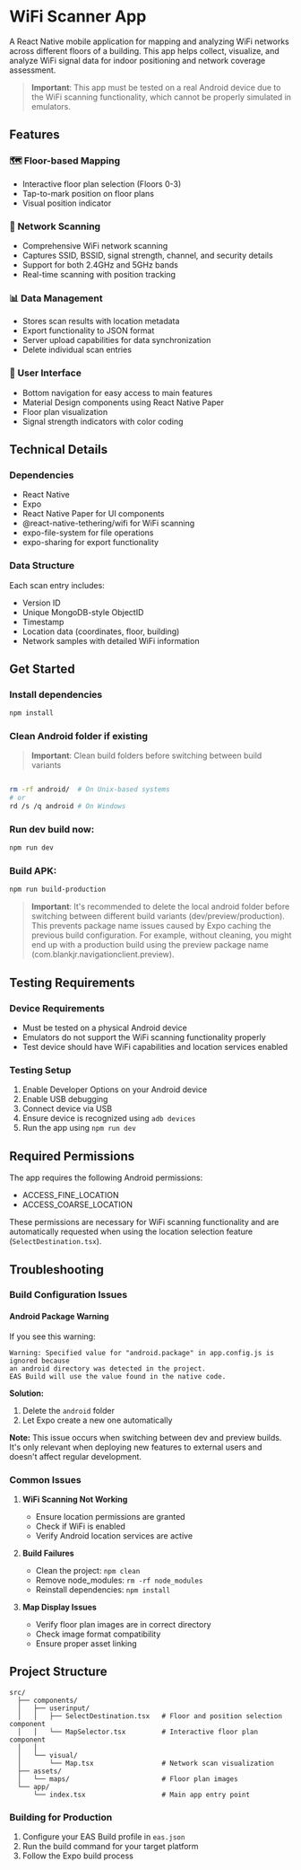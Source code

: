 # WiFi Scanner App
A React Native mobile application for mapping and analyzing WiFi networks across different floors of a building. This app helps collect, visualize, and analyze WiFi signal data for indoor positioning and network coverage assessment.

> **Important**: This app must be tested on a real Android device due to the WiFi scanning functionality, which cannot be properly simulated in emulators.

## Features

### 🗺️ Floor-based Mapping
- Interactive floor plan selection (Floors 0-3)
- Tap-to-mark position on floor plans
- Visual position indicator

### 📡 Network Scanning
- Comprehensive WiFi network scanning
- Captures SSID, BSSID, signal strength, channel, and security details
- Support for both 2.4GHz and 5GHz bands
- Real-time scanning with position tracking

### 📊 Data Management
- Stores scan results with location metadata
- Export functionality to JSON format
- Server upload capabilities for data synchronization
- Delete individual scan entries

### 📱 User Interface
- Bottom navigation for easy access to main features
- Material Design components using React Native Paper
- Floor plan visualization
- Signal strength indicators with color coding

## Technical Details

### Dependencies
- React Native
- Expo
- React Native Paper for UI components
- @react-native-tethering/wifi for WiFi scanning
- expo-file-system for file operations
- expo-sharing for export functionality

### Data Structure
Each scan entry includes:
- Version ID
- Unique MongoDB-style ObjectID
- Timestamp
- Location data (coordinates, floor, building)
- Network samples with detailed WiFi information

## Get Started

### Install dependencies
```bash
npm install
```

### Clean Android folder if existing
> **Important**: Clean build folders before switching between build variants
```bash

rm -rf android/  # On Unix-based systems
# or
rd /s /q android # On Windows
```
### Run dev build now:
```bash
npm run dev
```
### Build APK:
```bash
npm run build-production
```

> **Important**: It's recommended to delete the local android folder before switching between different build variants (dev/preview/production). This prevents package name issues caused by Expo caching the previous build configuration. For example, without cleaning, you might end up with a production build using the preview package name (com.blankjr.navigationclient.preview).

## Testing Requirements
### Device Requirements
- Must be tested on a physical Android device
- Emulators do not support the WiFi scanning functionality properly
- Test device should have WiFi capabilities and location services enabled

### Testing Setup
1. Enable Developer Options on your Android device
2. Enable USB debugging
3. Connect device via USB
4. Ensure device is recognized using `adb devices`
5. Run the app using `npm run dev`

## Required Permissions
The app requires the following Android permissions:
- ACCESS_FINE_LOCATION
- ACCESS_COARSE_LOCATION

These permissions are necessary for WiFi scanning functionality and are automatically requested when using the location selection feature (`SelectDestination.tsx`).
## Troubleshooting

### Build Configuration Issues

#### Android Package Warning
If you see this warning:
```
Warning: Specified value for "android.package" in app.config.js is ignored because 
an android directory was detected in the project.
EAS Build will use the value found in the native code.
```

**Solution:**
1. Delete the `android` folder
2. Let Expo create a new one automatically

**Note:** This issue occurs when switching between dev and preview builds. It's only relevant when deploying new features to external users and doesn't affect regular development.

### Common Issues

1. **WiFi Scanning Not Working**
   - Ensure location permissions are granted
   - Check if WiFi is enabled
   - Verify Android location services are active

2. **Build Failures**
   - Clean the project: `npm clean`
   - Remove node_modules: `rm -rf node_modules`
   - Reinstall dependencies: `npm install`

3. **Map Display Issues**
   - Verify floor plan images are in correct directory
   - Check image format compatibility
   - Ensure proper asset linking

## Project Structure
```
src/
  ├── components/
  │   ├── userinput/
  │   │   ├── SelectDestination.tsx   # Floor and position selection component
  │   │   └── MapSelector.tsx         # Interactive floor plan component
  │   │
  │   └── visual/
  │       └── Map.tsx                 # Network scan visualization
  ├── assets/
  │   └── maps/                       # Floor plan images
  └── app/
      └── index.tsx                   # Main app entry point
```

### Building for Production
1. Configure your EAS Build profile in `eas.json`
2. Run the build command for your target platform
3. Follow the Expo build process